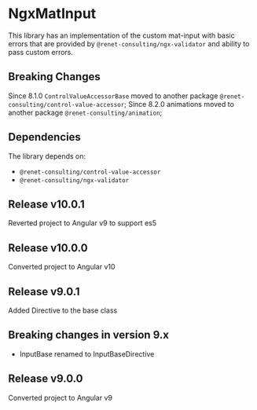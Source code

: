 # NgxMatInput

This library has an implementation of the custom mat-input with basic errors that are provided by ``@renet-consulting/ngx-validator`` and ability to pass custom errors.

## Breaking Changes
Since 8.1.0 ``ControlValueAccessorBase`` moved to another package ``@renet-consulting/control-value-accessor``;
Since 8.2.0 animations moved to another package ``@renet-consulting/animation``;

## Dependencies
The library depends on:
- ``@renet-consulting/control-value-accessor``
- ``@renet-consulting/ngx-validator``

## Release v10.0.1
Reverted project to Angular v9 to support es5

## Release v10.0.0
Converted project to Angular v10

## Release v9.0.1
Added Directive to the base class

## Breaking changes in version 9.x
- InputBase renamed to InputBaseDirective

## Release v9.0.0
Converted project to Angular v9
